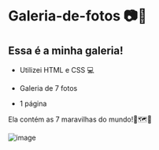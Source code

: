 # Galeria-de-fotos 📷📸

## Essa é a minha galeria!

- Utilizei HTML e CSS 💻

- Galeria de 7 fotos

- 1 página

Ela contém as 7 maravilhas do mundo!🤩🗺️🧭

![image](https://github.com/MateusFoltranTomaz/Galeria-de-fotos/assets/142942489/988f1e5e-923f-4512-8edb-84ad22e0fbbc)
